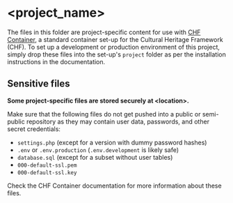 # \<project_name\>

The files in this folder are project-specific content for use with
[CHF Container](https://github.com/digicademy-chf/chf_container), a standard
container set-up for the Cultural Heritage Framework (CHF). To set up a
development or production environment of this project, simply drop these files
into the set-up's `project` folder as per the installation instructions in the
documentation.

## Sensitive files

**Some project-specific files are stored securely at \<location\>.**

Make sure that the following files do not get pushed into a public or
semi-public repository as they may contain user data, passwords, and other
secret credentials:

- `settings.php` (except for a version with dummy password hashes)
- `.env` or `.env.production` (`.env.development` is likely safe)
- `database.sql` (except for a subset without user tables)
- `000-default-ssl.pem`
- `000-default-ssl.key`

Check the CHF Container documentation for more information about these files.
